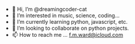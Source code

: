 - 👋 Hi, I’m @dreamingcoder-cat
- 👀 I’m interested in music, science, coding...
- 🌱 I’m currently learning  python, javascript, etc. 
- 💞️ I’m looking to collaborate on python projects. 
- 📫 How to reach me ...   f.m.ward@icloud.com

<!---
dreamingcoder-cat/dreamingcoder-cat is a ✨ special ✨ repository because its `README.md` (this file) appears on your GitHub profile.
You can click the Preview link to take a look at your changes.

